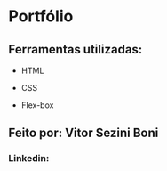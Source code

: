 # Portfólio

## Ferramentas utilizadas:

* HTML

* CSS

* Flex-box

## Feito por: Vitor Sezini Boni

### Linkedin:
